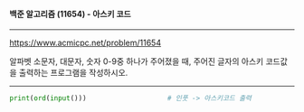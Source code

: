#### 백준 알고리즘 (11654) - 아스키 코드

---

https://www.acmicpc.net/problem/11654

알파벳 소문자, 대문자, 숫자 0-9중 하나가 주어졌을 때, 주어진 글자의 아스키 코드값을 출력하는 프로그램을 작성하시오.

---

```python
print(ord(input()))                    # 인풋 -> 아스키코드 출력
```

